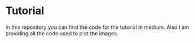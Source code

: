 # Tutorial

In this repository you can find the code for the tutorial in medium. Also I am providing all the code used to plot the images.
